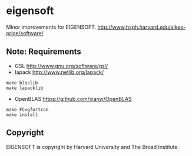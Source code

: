 # eigensoft
Minor improvements for EIGENSOFT.  http://www.hsph.harvard.edu/alkes-price/software/

## Note: Requirements
* GSL http://www.gnu.org/software/gsl/
* lapack http://www.netlib.org/lapack/
```{shell}
make blaslib
make lapacklib
```
* OpenBLAS https://github.com/xianyi/OpenBLAS
```{shell}
make FC=gfortran
make install
```

## Copyright
EIGENSOFT is copyright by Harvard University and The Broad Institute.

